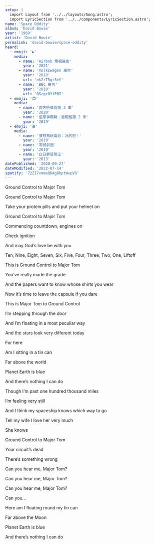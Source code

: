 ```yaml
---
setup: |
  import Layout from '../../layouts/Song.astro';
  import LyricSection from '../../components/LyricSection.astro';
name: 'Space Oddity'
album: 'David Bowie'
year: '1969'
artist: 'David Bowie'
permalink: 'david-bowie/space-oddity'
heard:
  - emoji: '▶️'
    media:
      - name: 'Airbnb 電視廣告'
        year: '2021'
      - name: 'Volkswagon 廣告'
        year: '2019'
        url: 'nk2rT5gr5eY'
      - name: 'BBC 廣告'
        year: '2010'
        url: 'QSzgrOYfP0I'
  - emoji: '📺'
    media:
      - name: '西方極樂園第 3 季'
        year: '2020'
      - name: '星際爭霸戰：發現號第 2 季'
        year: '2019'
  - emoji: '🎬'
    media:
      - name: '憤怒鳥玩電影：冰的啦！'
        year: '2019'
      - name: '零號劇團'
        year: '2019'
      - name: '白日夢冒險王'
        year: '2013'
datePublished: '2020-09-27'
dateModified: '2022-07-14'
spotify: '72Z17vmmeQKAg8bptWvpVG'
---
```


<LyricSection>

Ground Control to Major Tom

Ground Control to Major Tom

Take your protein pills and put your helmet on

</LyricSection>

<LyricSection>

Ground Control to Major Tom

Commencing countdown, engines on

Check ignition

And may God&rsquo;s love be with you

</LyricSection>

<LyricSection>

Ten, Nine, Eight, Seven, Six, Five, Four, Three, Two, One, Liftoff

</LyricSection>

<LyricSection>

This is Ground Control to Major Tom

You&rsquo;ve really made the grade

And the papers want to know whose shirts you wear

Now it&rsquo;s time to leave the capsule if you dare

</LyricSection>

<LyricSection>

This is Major Tom to Ground Control

I&rsquo;m stepping through the door

And I&rsquo;m floating in a most peculiar way

And the stars look very different today

</LyricSection>

<LyricSection>

For here

Am I sitting in a tin can

Far above the world

Planet Earth is blue

And there&rsquo;s nothing I can do

</LyricSection>

<LyricSection>

Though I&rsquo;m past one hundred thousand miles

I&rsquo;m feeling very still

And I think my spaceship knows which way to go

Tell my wife I love her very much

She knows

</LyricSection>

<LyricSection>

Ground Control to Major Tom

Your circuit&rsquo;s dead

There&rsquo;s something wrong

Can you hear me, Major Tom?

Can you hear me, Major Tom?

Can you hear me, Major Tom?

Can you...

</LyricSection>

<LyricSection>

Here am I floating round my tin can

Far above the Moon

Planet Earth is blue

And there&rsquo;s nothing I can do

</LyricSection>
